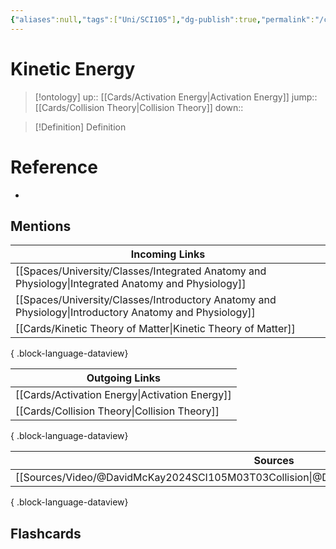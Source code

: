 ```yaml
---
{"aliases":null,"tags":["Uni/SCI105"],"dg-publish":true,"permalink":"/cards/kinetic-energy/","dgPassFrontmatter":true}
---
```


# Kinetic Energy

> [!ontology]
> up:: [[Cards/Activation Energy\|Activation Energy]]
> jump:: [[Cards/Collision Theory\|Collision Theory]]
> down:: 

> [!Definition] Definition

# Reference

- 

## Mentions

| Incoming Links                                                                                            |
| --------------------------------------------------------------------------------------------------------- |
| [[Spaces/University/Classes/Integrated Anatomy and Physiology\|Integrated Anatomy and Physiology]]     |
| [[Spaces/University/Classes/Introductory Anatomy and Physiology\|Introductory Anatomy and Physiology]] |
| [[Cards/Kinetic Theory of Matter\|Kinetic Theory of Matter]]                                           |

{ .block-language-dataview}

| Outgoing Links                                    |
| ------------------------------------------------- |
| [[Cards/Activation Energy\|Activation Energy]] |
| [[Cards/Collision Theory\|Collision Theory]]   |

{ .block-language-dataview}

| Sources                                                                                         |
| ----------------------------------------------------------------------------------------------- |
| [[Sources/Video/@DavidMcKay2024SCI105M03T03Collision\|@DavidMcKay2024SCI105M03T03Collision]] |

{ .block-language-dataview}

## Flashcards